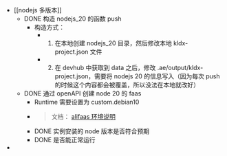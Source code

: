 - [[nodejs 多版本]]
	- DONE 构造 nodejs_20 的函数 push
		- 构造方式：
			- 1. 在本地创建 nodejs_20 目录，然后修改本地 kldx-project.json 文件
			- 2. 在 devhub 中获取到 data 之后，修改 .ae/output/kldx-project.json，需要将 nodejs 20 的信息写入（因为每次 push 的时候这个内容都会被覆盖，所以没法在本地就改好）
	- DONE 通过 openAPI 创建 node 20 的 faas
		- Runtime 需要设置为 custom.debian10
		- >文档： [alifaas 环境说明](https://help.aliyun.com/zh/functioncompute/fc-2-0/user-guide/overview-10?spm=a2c4g.11186623.0.0.31645c16AFH19A#Task-2259898)
		- DONE 实例安装的 node 版本是否符合预期
		- DONE 是否能正常运行
-